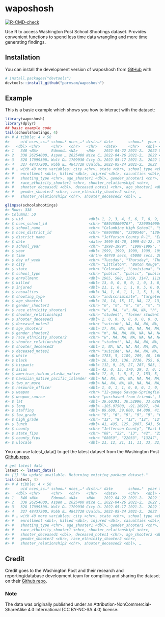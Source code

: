 
<!-- README.md is generated from README.Rmd. Please edit that file -->

# waposhosh

<!-- badges: start -->

[![R-CMD-check](https://github.com/parmsam/waposhosh/actions/workflows/R-CMD-check.yaml/badge.svg)](https://github.com/parmsam/waposhosh/actions/workflows/R-CMD-check.yaml)
<!-- badges: end -->

Use R to access Washington Post School Shootings dataset. Provides
convenient functions to spend less time data wrangling and more time
generating findings.

## Installation

You can install the development version of waposhosh from
[GitHub](https://github.com/) with:

``` r
# install.packages("devtools")
devtools::install_github("parmsam/waposhosh")
```

## Example

This is a basic example which shows you how to interact with the
dataset:

``` r
library(waposhosh)
library(dplyr)
## basic example code
tail(schoolshootings, 4)
#> # A tibble: 4 × 50
#>     uid nces_sc…¹ schoo…² nces_…³ distr…⁴ date       schoo…⁵  year time  day_o…⁶
#>   <dbl> <chr>     <chr>   <chr>   <chr>   <date>     <chr>   <dbl> <drt> <chr>  
#> 1   340 <NA>      Edmund… <NA>    <NA>    2022-04-22 2021-2…  2022 5508… Friday 
#> 2   338 26254000… Aspen … 2625400 Nice C… 2022-04-26 2021-2…  2022 4860… Tuesday
#> 3   328 17099300… Walt D… 1709930 City O… 2022-05-17 2021-2…  2022 3600… Tuesday
#> 4   327 48437200… Robb E… 4843720 Uvalde… 2022-05-24 2021-2…  2022    N… Tuesday
#> # … with 40 more variables: city <chr>, state <chr>, school_type <chr>,
#> #   enrollment <dbl>, killed <dbl>, injured <dbl>, casualties <dbl>,
#> #   shooting_type <chr>, age_shooter1 <dbl>, gender_shooter1 <chr>,
#> #   race_ethnicity_shooter1 <chr>, shooter_relationship1 <chr>,
#> #   shooter_deceased1 <dbl>, deceased_notes1 <chr>, age_shooter2 <dbl>,
#> #   gender_shooter2 <chr>, race_ethnicity_shooter2 <chr>,
#> #   shooter_relationship2 <chr>, shooter_deceased2 <dbl>, …
```

``` r
glimpse(schoolshootings)
#> Rows: 338
#> Columns: 50
#> $ uid                              <dbl> 1, 2, 3, 4, 5, 6, 7, 8, 9, 10, 11, 12…
#> $ nces_school_id                   <chr> "080480000707", "220054000422", "1304…
#> $ school_name                      <chr> "Columbine High School", "Scotlandvil…
#> $ nces_district_id                 <chr> "0804800", "2200540", "1304410", "421…
#> $ district_name                    <chr> "Jefferson County R-1", "East Baton R…
#> $ date                             <date> 1999-04-20, 1999-04-22, 1999-05-20, …
#> $ school_year                      <chr> "1998-1999", "1998-1999", "1998-1999"…
#> $ year                             <dbl> 1999, 1999, 1999, 1999, 1999, 1999, 1…
#> $ time                             <drtn> 40740 secs, 45000 secs, 28980 secs, …
#> $ day_of_week                      <chr> "Tuesday", "Thursday", "Thursday", "M…
#> $ city                             <chr> "Littleton", "Baton Rouge", "Conyers"…
#> $ state                            <chr> "Colorado", "Louisiana", "Georgia", "…
#> $ school_type                      <chr> "public", "public", "public", "public…
#> $ enrollment                       <dbl> 1965, 588, 1369, 3147, 1116, 753, 407…
#> $ killed                           <dbl> 13, 0, 0, 0, 0, 1, 0, 1, 0, 0, 0, 0, …
#> $ injured                          <dbl> 21, 1, 6, 1, 1, 0, 5, 0, 0, 1, 0, 0, …
#> $ casualties                       <dbl> 34, 1, 6, 1, 1, 1, 5, 1, 0, 1, 0, 0, …
#> $ shooting_type                    <chr> "indiscriminate", "targeted", "indisc…
#> $ age_shooter1                     <dbl> 18, 14, 15, 17, NA, 12, 13, 16, 13, 1…
#> $ gender_shooter1                  <chr> "m", "m", "m", "m", "m", "m", "m", "m…
#> $ race_ethnicity_shooter1          <chr> "w", NA, "w", NA, NA, "h", "ai", "w",…
#> $ shooter_relationship1            <chr> "student", "former student (expelled)…
#> $ shooter_deceased1                <dbl> 1, 0, 0, 0, 0, 0, 0, 0, 0, 0, 0, 0, 0…
#> $ deceased_notes1                  <chr> "suicide", NA, NA, NA, NA, NA, NA, NA…
#> $ age_shooter2                     <dbl> 17, NA, NA, NA, NA, NA, NA, NA, NA, N…
#> $ gender_shooter2                  <chr> "m", NA, NA, NA, NA, NA, NA, NA, NA, …
#> $ race_ethnicity_shooter2          <chr> "w", NA, NA, NA, NA, NA, NA, NA, NA, …
#> $ shooter_relationship2            <chr> "student", NA, NA, NA, NA, NA, NA, NA…
#> $ shooter_deceased2                <dbl> 1, NA, NA, NA, NA, NA, NA, NA, NA, NA…
#> $ deceased_notes2                  <chr> "suicide", NA, NA, NA, NA, NA, NA, NA…
#> $ white                            <dbl> 1783, 5, 1189, 209, 40, 160, 239, 169…
#> $ black                            <dbl> 16, 583, 136, 2736, 755, 6, 3, 28, 40…
#> $ hispanic                         <dbl> 112, 0, 28, 27, 287, 583, 12, 96, 389…
#> $ asian                            <dbl> 42, 0, 15, 170, 29, 2, 0, 26, 222, 0,…
#> $ american_indian_alaska_native    <dbl> 12, 0, 1, 5, 5, 2, 153, 5, 1, 0, 1, 1…
#> $ hawaiian_native_pacific_islander <dbl> NA, NA, NA, NA, NA, NA, NA, NA, NA, N…
#> $ two_or_more                      <dbl> NA, NA, NA, NA, NA, NA, NA, NA, NA, N…
#> $ resource_officer                 <dbl> 1, 0, 1, 1, 0, 0, 0, 1, 0, 0, 0, 0, 0…
#> $ weapon                           <chr> "12-gauge Savage-Springfield 67H pump…
#> $ weapon_source                    <chr> "purchased from friends", NA, NA, "pu…
#> $ lat                              <dbl> 39.60391, 30.52996, 33.62692, 39.9215…
#> $ long                             <dbl> -105.07500, -91.16997, -84.04796, -75…
#> $ staffing                         <dbl> 89.600, 39.000, 84.000, 41.000, NA, 4…
#> $ low_grade                        <chr> "9", "6", "9", "9", "9", "6", "6", "9…
#> $ high_grade                       <chr> "12", "8", "12", "12", "12", "7", "8"…
#> $ lunch                            <dbl> 41, 495, 125, 2007, 543, 502, 146, 65…
#> $ county                           <chr> "Jefferson County", "East Baton Rouge…
#> $ state_fips                       <chr> "08", "22", "13", "42", "25", "35", "…
#> $ county_fips                      <chr> "08059", "22033", "13247", "42101", "…
#> $ ulocale                          <dbl> 21, 12, 21, 11, 11, 33, 32, 21, 13, 1…
```

You can use latest_data() to get the latest dataset from the Washington
Post [Github
repo](https://github.com/washingtonpost/data-school-shootings).

``` r
# get latest data
latest <- latest_data()
#> [1] "No update available. Returning existing package dataset."
tail(latest, 4)
#> # A tibble: 4 × 50
#>     uid nces_sc…¹ schoo…² nces_…³ distr…⁴ date       schoo…⁵  year time  day_o…⁶
#>   <dbl> <chr>     <chr>   <chr>   <chr>   <date>     <chr>   <dbl> <tim> <chr>  
#> 1   340 <NA>      Edmund… <NA>    <NA>    2022-04-22 2021-2…  2022 15:18 Friday 
#> 2   338 26254000… Aspen … 2625400 Nice C… 2022-04-26 2021-2…  2022 13:30 Tuesday
#> 3   328 17099300… Walt D… 1709930 City O… 2022-05-17 2021-2…  2022 10:00 Tuesday
#> 4   327 48437200… Robb E… 4843720 Uvalde… 2022-05-24 2021-2…  2022    NA Tuesday
#> # … with 40 more variables: city <chr>, state <chr>, school_type <chr>,
#> #   enrollment <dbl>, killed <dbl>, injured <dbl>, casualties <dbl>,
#> #   shooting_type <chr>, age_shooter1 <dbl>, gender_shooter1 <chr>,
#> #   race_ethnicity_shooter1 <chr>, shooter_relationship1 <chr>,
#> #   shooter_deceased1 <dbl>, deceased_notes1 <chr>, age_shooter2 <dbl>,
#> #   gender_shooter2 <chr>, race_ethnicity_shooter2 <chr>,
#> #   shooter_relationship2 <chr>, shooter_deceased2 <dbl>, …
```

## Credit

Credit goes to the Washington Post and their research and
reporting/database development team for compiling and sharing the
dataset on their [Github
repo](https://github.com/washingtonpost/data-school-shootings).

### Note

The data was originally published under an
Attribution-NonCommercial-ShareAlike 4.0 International (CC BY-NC-SA 4.0)
license.
